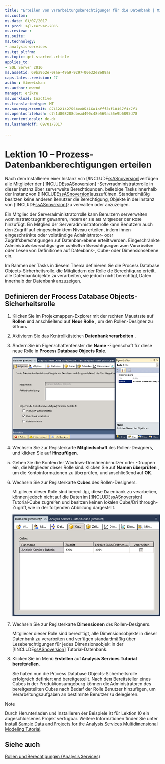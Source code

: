 ```yaml
---
title: "Erteilen von Verarbeitungsberechtigungen für die Datenbank | Microsoft Docs"
ms.custom: 
ms.date: 03/07/2017
ms.prod: sql-server-2016
ms.reviewer: 
ms.suite: 
ms.technology:
- analysis-services
ms.tgt_pltfrm: 
ms.topic: get-started-article
applies_to:
- SQL Server 2016
ms.assetid: 69ba952e-09ae-49a9-9297-00e32e8e89a8
caps.latest.revision: 17
author: Minewiskan
ms.author: owend
manager: erikre
ms.workload: Inactive
ms.translationtype: MT
ms.sourcegitcommit: 876522142756bca05416a1afff3cf10467f4c7f1
ms.openlocfilehash: c741d808288dbead490c48e569ad55e9b6895d78
ms.contentlocale: de-de
ms.lasthandoff: 09/01/2017

---
```

# <a name="lesson-10---granting-process-database-permissions"></a>Lektion 10 – Prozess-Datenbankberechtigungen erteilen
Nach dem Installieren einer Instanz von [!INCLUDE[ssASnoversion](../includes/ssasnoversion-md.md)]verfügen alle Mitglieder der [!INCLUDE[ssASnoversion](../includes/ssasnoversion-md.md)] -Serveradministratorrolle in dieser Instanz über serverweite Berechtigungen, beliebige Tasks innerhalb der Instanz von [!INCLUDE[ssASnoversion](../includes/ssasnoversion-md.md)]auszuführen. Standardmäßig besitzen keine anderen Benutzer die Berechtigung, Objekte in der Instanz von [!INCLUDE[ssASnoversion](../includes/ssasnoversion-md.md)]zu verwalten oder anzuzeigen.  
  
Ein Mitglied der Serveradministratorrolle kann Benutzern serverweiten Administratorzugriff gewähren, indem er sie als Mitglieder der Rolle hinzufügt. Ein Mitglied der Serveradministratorrolle kann Benutzern auch den Zugriff auf eingeschränktem Niveau erteilen, indem ihnen eingeschränkte oder vollständige Administrator- oder Zugriffsberechtigungen auf Datenbankebene erteilt werden. Eingeschränkte Administratorberechtigungen schließen Berechtigungen zum Verarbeiten oder Lesen von Definitionen auf Datenbank-, Cube- oder Dimensionsebene ein.  
  
Im Rahmen der Tasks in diesem Thema definieren Sie die Process Database Objects-Sicherheitsrolle, die Mitgliedern der Rolle die Berechtigung erteilt, alle Datenbankobjekte zu verarbeiten, sie jedoch nicht berechtigt, Daten innerhalb der Datenbank anzuzeigen.  
  
## <a name="defining-a-process-database-objects-security-role"></a>Definieren der Process Database Objects-Sicherheitsrolle  
  
1.  Klicken Sie im Projektmappen-Explorer mit der rechten Maustaste auf **Rollen** und anschließend auf **Neue Rolle** , um den Rollen-Designer zu öffnen.  
  
2.  Aktivieren Sie das Kontrollkästchen **Datenbank verarbeiten** .  
  
3.  Ändern Sie im Eigenschaftenfenster die **Name** -Eigenschaft für diese neue Rolle in **Process Database Objects Role**.  
  
    ![Rollen-Designer](../analysis-services/media/l10-security-1.png "Rollen-Designer")  
  
4.  Wechseln Sie zur Registerkarte **Mitgliedschaft** des Rollen-Designers, und klicken Sie auf **Hinzufügen**.  
  
5.  Geben Sie die Konten der Windows-Domänenbenutzer oder -Gruppen ein, die Mitglieder dieser Rolle sind. Klicken Sie auf **Namen überprüfen** , um die Kontoinformationen zu überprüfen, und anschließend auf **OK**.  
  
6.  Wechseln Sie zur Registerkarte **Cubes** des Rollen-Designers.  
  
    Mitglieder dieser Rolle sind berechtigt, diese Datenbank zu verarbeiten, können jedoch nicht auf die Daten im [!INCLUDE[ssASnoversion](../includes/ssasnoversion-md.md)] Tutorial-Cube zugreifen und besitzen keinen lokalen Cube/Drillthrough-Zugriff, wie in der folgenden Abbildung dargestellt.  
  
    ![Cubes (Registerkarte) des Rollen-Designers](../analysis-services/media/l10-security-2.png "Cubes (Registerkarte) des Rollen-Designers")  
  
7.  Wechseln Sie zur Registerkarte **Dimensionen** des Rollen-Designers.  
  
    Mitglieder dieser Rolle sind berechtigt, alle Dimensionsobjekte in dieser Datenbank zu verarbeiten und verfügen standardmäßig über Leseberechtigungen für jedes Dimensionsobjekt in der [!INCLUDE[ssASnoversion](../includes/ssasnoversion-md.md)] Tutorial-Datenbank.  
  
8.  Klicken Sie im Menü **Erstellen** auf **Analysis Services Tutorial bereitstellen**.  
  
    Sie haben nun die Process Database Objects-Sicherheitsrolle erfolgreich definiert und bereitgestellt. Nach dem Bereitstellen eines Cubes in der Produktionsumgebung können die Administratoren des bereitgestellten Cubes nach Bedarf der Rolle Benutzer hinzufügen, um Verarbeitungsaufgaben an bestimmte Benutzer zu delegieren.  
  
> [!NOTE]  
> Durch Herunterladen und Installieren der Beispiele ist für Lektion 10 ein abgeschlossenes Projekt verfügbar. Weitere Informationen finden Sie unter [Install Sample Data and Projects for the Analysis Services Multidimensional Modeling Tutorial](../analysis-services/install-sample-data-and-projects.md).  
  
## <a name="see-also"></a>Siehe auch  
[Rollen und Berechtigungen &#40;Analysis Services&#41;](../analysis-services/multidimensional-models/roles-and-permissions-analysis-services.md)  
  
  
  

